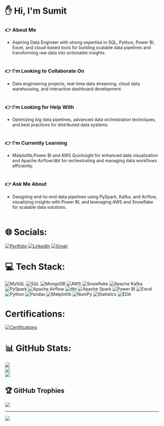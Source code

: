 # :raised_hand:  Hi, I'm Sumit 

### :point_right: **About Me** <br>
  - Aspiring Data Engineer with strong expertise in SQL, Python, Power BI, Excel, and cloud-based tools for building scalable data pipelines and transforming raw data into actionable insights.<br><br>

### :point_right: **I'm Looking to Collaborate On** <br>
  - Data engineering projects, real-time data streaming, cloud data warehousing, and interactive dashboard development.<br><br>

### :point_right: **I'm Looking for Help With** <br>

  - Optimizing big data pipelines, advanced data orchestration techniques, and best practices for distributed data systems.<br><br>

### :point_right: **I'm Currently Learning** <br>

  - Matplotlib,Power BI and AWS Quicksight for enhanced data visualization and Apache Airflow/dbt for orchestrating and managing data workflows efficiently.<br><br>

### :point_right: **Ask Me About** <br>

  - Designing end-to-end data pipelines using PySpark, Kafka, and Airflow, visualizing insights with Power BI, and leveraging AWS and Snowflake for scalable data solutions.<br><br>



# 🌐 Socials:

[![Portfolio](https://img.shields.io/badge/Portfolio-White?style=for-the-badge&logo=Notion&logoColor=red)](https://nice-web-16a.notion.site/Sumit-Baviskar-Data-Analyst-Portfolio-18e7130b12678024b30fc011c22427b7)
[![LinkedIn](https://img.shields.io/badge/LinkedIn-%230077B5.svg?style=for-the-badge&logo=linkedin&logoColor=white)](https://www.linkedin.com/in/sumit-baviskar/)
[![Gmail](https://img.shields.io/badge/Gmail-D14836.svg?style=for-the-badge&logo=gmail&logoColor=white)](mailto:st.baviskar43@gmail.com)



# 💻 Tech Stack:    

![MySQL](https://img.shields.io/badge/MySQL-00618A.svg?style=for-the-badge&logo=mysql&logoColor=white) 
![SQL](https://img.shields.io/badge/SQL-4479A1.svg?style=for-the-badge&logo=postgresql&logoColor=white)
![MongoDB](https://img.shields.io/badge/MongoDB-47A248.svg?style=for-the-badge&logo=mongodb&logoColor=white)
![AWS](https://img.shields.io/badge/AWS-232F3E.svg?style=for-the-badge&logo=amazon-aws&logoColor=F90)
![Snowflake](https://img.shields.io/badge/Snowflake-56B9EB.svg?style=for-the-badge&logo=snowflake&logoColor=white)
![Apache Kafka](https://img.shields.io/badge/Apache%20Kafka-231F20.svg?style=for-the-badge&logo=apache-kafka&logoColor=white)
![PySpark](https://img.shields.io/badge/PySpark-E25A1C.svg?style=for-the-badge&logo=apachespark&logoColor=white)
![Apache Airflow](https://img.shields.io/badge/Apache%20Airflow-017CEE.svg?style=for-the-badge&logo=apache-airflow&logoColor=white)
![dbt](https://img.shields.io/badge/dbt-FF694B.svg?style=for-the-badge&logo=dbt&logoColor=white)
![Apache Spark](https://img.shields.io/badge/Apache%20Spark-E25A1C.svg?style=for-the-badge&logo=apachespark&logoColor=white)
![Power BI](https://img.shields.io/badge/Power%20BI-FFD700.svg?style=for-the-badge&logo=powerbi&logoColor=black) 
![Excel](https://img.shields.io/badge/Excel-217346.svg?style=for-the-badge&logo=microsoft-excel&logoColor=white) 
![Python](https://img.shields.io/badge/Python-3776AB.svg?style=for-the-badge&logo=python&logoColor=FFD43B) 
![Pandas](https://img.shields.io/badge/Pandas-150458.svg?style=for-the-badge&logo=pandas&logoColor=white) 
![Matplotlib](https://img.shields.io/badge/Matplotlib-000080.svg?style=for-the-badge&logo=Matplotlib&logoColor=white) 
![NumPy](https://img.shields.io/badge/NumPy-013243.svg?style=for-the-badge&logo=numpy&logoColor=white) 
![Statistics](https://img.shields.io/badge/Statistics-4CAF50.svg?style=for-the-badge&logo=statistics&logoColor=white) 
![EDA](https://img.shields.io/badge/EDA-FF5733.svg?style=for-the-badge&logo=chart-bar&logoColor=white) 


# Certifications:


[![Certifications](https://img.shields.io/badge/Certifications-%230077B5.svg?style=for-the-badge&logo=linkedin&logoColor=white)](https://www.linkedin.com/in/sumit-baviskar/details/certifications/)


# 📊 GitHub Stats:
![](https://github-readme-stats.vercel.app/api?username=Sumit-Baviskar&theme=dark&hide_border=false&include_all_commits=false&count_private=false)<br/>
![](https://github-readme-streak-stats.herokuapp.com/?user=Sumit-Baviskar&theme=dark&hide_border=false)<br/>
![](https://github-readme-stats.vercel.app/api/top-langs/?username=Sumit-Baviskar&theme=dark&hide_border=false&include_all_commits=false&count_private=false&layout=compact)


## 🏆 GitHub Trophies
![](https://github-profile-trophy.vercel.app/?username=Sumit-Baviskar&theme=radical&no-frame=false&no-bg=false&margin-w=4)

---
[![](https://visitcount.itsvg.in/api?id=Sumit-Baviskar&icon=0&color=0)](https://visitcount.itsvg.in)

<!-- Proudly created with GPRM ( https://gprm.itsvg.in ) -->


